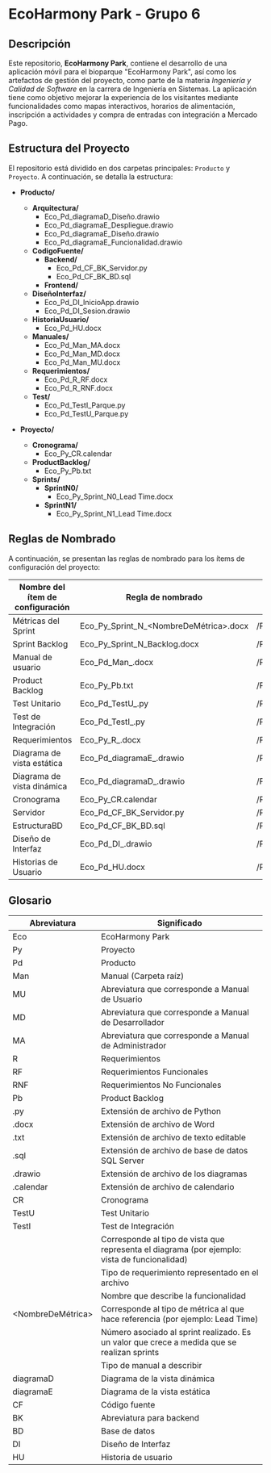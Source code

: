 # EcoHarmony Park - Grupo 6
## Descripción

Este repositorio, **EcoHarmony Park**, contiene el desarrollo de una aplicación móvil para el bioparque "EcoHarmony Park", así como los artefactos de gestión del proyecto, como parte de la materia *Ingeniería y Calidad de Software* en la carrera de Ingeniería en Sistemas. La aplicación tiene como objetivo mejorar la experiencia de los visitantes mediante funcionalidades como mapas interactivos, horarios de alimentación, inscripción a actividades y compra de entradas con integración a Mercado Pago.

## Estructura del Proyecto

El repositorio está dividido en dos carpetas principales: `Producto` y `Proyecto`. A continuación, se detalla la estructura:

- **Producto/**  
  - **Arquitectura/**  
    - Eco_Pd_diagramaD_Diseño.drawio  
    - Eco_Pd_diagramaE_Despliegue.drawio  
    - Eco_Pd_diagramaE_Diseño.drawio  
    - Eco_Pd_diagramaE_Funcionalidad.drawio  
  - **CodigoFuente/**  
    - **Backend/**  
      - Eco_Pd_CF_BK_Servidor.py  
      - Eco_Pd_CF_BK_BD.sql  
    - **Frontend/**  
  - **DiseñoInterfaz/**  
    - Eco_Pd_DI_InicioApp.drawio  
    - Eco_Pd_DI_Sesion.drawio  
  - **HistoriaUsuario/**  
    - Eco_Pd_HU.docx  
  - **Manuales/**  
    - Eco_Pd_Man_MA.docx  
    - Eco_Pd_Man_MD.docx  
    - Eco_Pd_Man_MU.docx  
  - **Requerimientos/**  
    - Eco_Pd_R_RF.docx  
    - Eco_Pd_R_RNF.docx  
  - **Test/**  
    - Eco_Pd_TestI_Parque.py  
    - Eco_Pd_TestU_Parque.py  

- **Proyecto/**  
  - **Cronograma/**  
    - Eco_Py_CR.calendar  
  - **ProductBacklog/**  
    - Eco_Py_Pb.txt  
  - **Sprints/**  
    - **SprintN0/**  
      - Eco_Py_Sprint_N0_Lead Time.docx  
    - **SprintN1/**  
      - Eco_Py_Sprint_N1_Lead Time.docx  

## Reglas de Nombrado

A continuación, se presentan las reglas de nombrado para los ítems de configuración del proyecto:

| **Nombre del ítem de configuración** | **Regla de nombrado**                              | **Ubicación**                     |
|--------------------------------------|---------------------------------------------------|-----------------------------------|
| Métricas del Sprint                 | Eco_Py_Sprint_N<NumeroDeSprint>_<NombreDeMétrica>.docx | /Proyecto/Sprint/Sprint_N#/       |
| Sprint Backlog                      | Eco_Py_Sprint_N<NumeroDeSprint>_Backlog.docx     | /Proyecto/Sprint/Sprint_N#/       |
| Manual de usuario                   | Eco_Pd_Man_<TipoDeManual>.docx                  | /Producto/Manuales                |
| Product Backlog                     | Eco_Py_Pb.txt                                   | /Proyecto/ProductBacklog          |
| Test Unitario                       | Eco_Pd_TestU_<NombreDescriptivo>.py             | /Producto/Test                    |
| Test de Integración                 | Eco_Pd_TestI_<NombreDescriptivo>.py             | /Producto/Test                    |
| Requerimientos                      | Eco_Py_R_<TipoDeRequerimiento>.docx            | /Producto/Requerimientos          |
| Diagrama de vista estática          | Eco_Pd_diagramaE_<TipoDeVista>.drawio           | /Producto/Arquitectura            |
| Diagrama de vista dinámica          | Eco_Pd_diagramaD_<TipoDeVista>.drawio           | /Producto/Arquitectura            |
| Cronograma                          | Eco_Py_CR.calendar                              | /Proyecto/Cronograma              |
| Servidor                            | Eco_Pd_CF_BK_Servidor.py                        | /Producto/CodigoFuente/Backend    |
| EstructuraBD                        | Eco_Pd_CF_BK_BD.sql                             | /Producto/CodigoFuente/Backend    |
| Diseño de Interfaz                  | Eco_Pd_DI_<NombreDescriptivo>.drawio            | /Producto/DiseñoInterfaz          |
| Historias de Usuario                | Eco_Pd_HU.docx                                  | /Producto/HistoriaUsuario         |

## Glosario

| **Abreviatura**         | **Significado**                                      |
|-------------------------|------------------------------------------------------|
| Eco                     | EcoHarmony Park                                      |
| Py                      | Proyecto                                             |
| Pd                      | Producto                                             |
| Man                     | Manual (Carpeta raíz)                                |
| MU                      | Abreviatura que corresponde a Manual de Usuario      |
| MD                      | Abreviatura que corresponde a Manual de Desarrollador|
| MA                      | Abreviatura que corresponde a Manual de Administrador|
| R                       | Requerimientos                                       |
| RF                      | Requerimientos Funcionales                           |
| RNF                     | Requerimientos No Funcionales                        |
| Pb                      | Product Backlog                                      |
| .py                     | Extensión de archivo de Python                       |
| .docx                   | Extensión de archivo de Word                         |
| .txt                    | Extensión de archivo de texto editable               |
| .sql                    | Extensión de archivo de base de datos SQL Server     |
| .drawio                 | Extensión de archivo de los diagramas                |
| .calendar               | Extensión de archivo de calendario                   |
| CR                      | Cronograma                                           |
| TestU                   | Test Unitario                                        |
| TestI                   | Test de Integración                                  |
| <TipoDeVista>           | Corresponde al tipo de vista que representa el diagrama (por ejemplo: vista de funcionalidad) |
| <TipoDeRequerimiento>   | Tipo de requerimiento representado en el archivo     |
| <NombreDescriptivo>     | Nombre que describe la funcionalidad                 |
| <NombreDeMétrica>       | Corresponde al tipo de métrica al que hace referencia (por ejemplo: Lead Time) |
| <NumeroDeSprint>        | Número asociado al sprint realizado. Es un valor que crece a medida que se realizan sprints |
| <TipoDeManual>          | Tipo de manual a describir                           |
| diagramaD               | Diagrama de la vista dinámica                        |
| diagramaE               | Diagrama de la vista estática                        |
| CF                      | Código fuente                                        |
| BK                      | Abreviatura para backend                             |
| BD                      | Base de datos                                        |
| DI                      | Diseño de Interfaz                                   |
| HU                      | Historia de usuario                                  |
